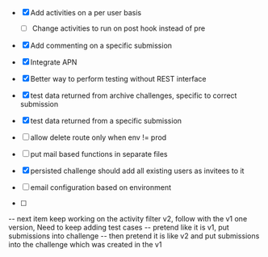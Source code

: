 - [x] Add activities on a per user basis
  - [ ] Change activities to run on post hook instead of pre
- [x] Add commenting on a specific submission
- [x] Integrate APN
- [x] Better way to perform testing without REST interface
- [x] test data returned from archive challenges, specific to correct submission
- [x] test data returned from a specific submission
- [ ] allow delete route only when env != prod
- [ ] put mail based functions in separate files
- [x] persisted challenge should add all existing users as invitees to it
- [ ] email configuration based on environment



- [ ] 
-- next item
keep working on the activity filter v2, follow with the v1 one version, Need to keep adding test cases
-- pretend like it is v1, put submissions into challenge
-- then pretend it is like v2 and put submissions into the challenge which was created in the v1

